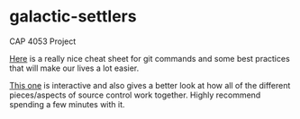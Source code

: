 # galactic-settlers
CAP 4053 Project

[Here](https://www.git-tower.com/blog/git-cheat-sheet/) is a really nice cheat sheet for git commands and some 
best practices that will make our lives a lot easier.

[This one](http://www.ndpsoftware.com/git-cheatsheet.html#loc=remote_repo;) is interactive and also gives a better look at how all of the different pieces/aspects of source control work together. Highly recommend spending a few minutes with it.

